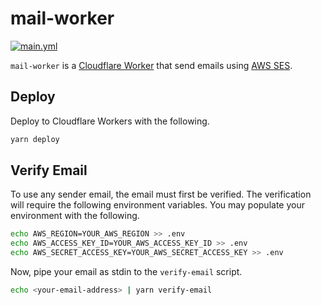 # mail-worker

[![main.yml](https://github.com/winstxnhdw/mail-worker/actions/workflows/main.yml/badge.svg)](https://github.com/winstxnhdw/mail-worker/actions/workflows/main.yml)

`mail-worker` is a [Cloudflare Worker](https://workers.cloudflare.com/) that send emails using [AWS SES](https://aws.amazon.com/ses/).

## Deploy

Deploy to Cloudflare Workers with the following.

```bash
yarn deploy
```

## Verify Email

To use any sender email, the email must first be verified. The verification will require the following environment variables. You may populate your environment with the following.

```bash
echo AWS_REGION=YOUR_AWS_REGION >> .env
echo AWS_ACCESS_KEY_ID=YOUR_AWS_ACCESS_KEY_ID >> .env
echo AWS_SECRET_ACCESS_KEY=YOUR_AWS_SECRET_ACCESS_KEY >> .env
```

Now, pipe your email as stdin to the `verify-email` script.

```bash
echo <your-email-address> | yarn verify-email
```
